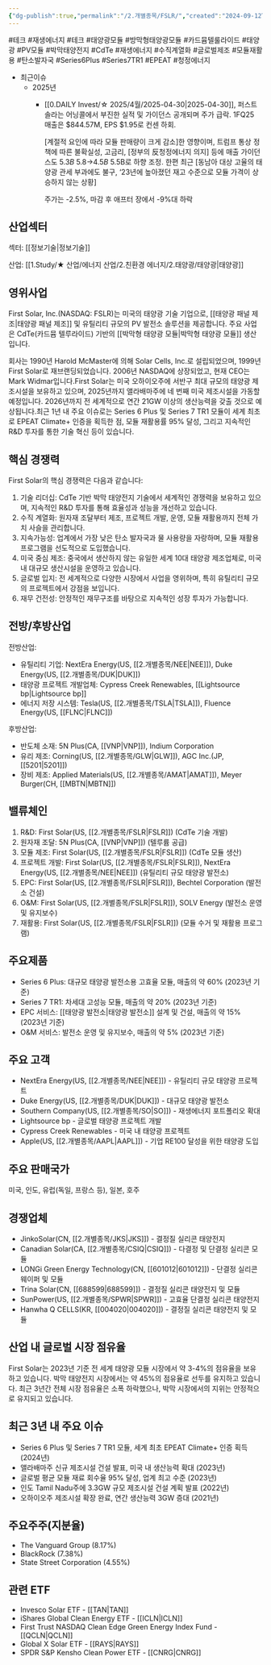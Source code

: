 ```yaml
---
{"dg-publish":true,"permalink":"/2.개별종목/FSLR/","created":"2024-09-12T09:19:15.436+09:00","updated":"2025-07-29T21:37:04.668+09:00"}
---
```


 #테크 #재생에너지 #테크 #태양광모듈 #방막형태양광모듈 #카드뮴텔룰라이드 #태양광 #PV모듈 #박막태양전지 #CdTe #재생에너지 #수직계열화 #글로벌제조 #모듈재활용 #탄소발자국 #Series6Plus #Series7TR1 #EPEAT  #청정에너지


- 최근이슈
	- 2025년
		- [[0.DAILY Invest/☆ 2025/4월/2025-04-30\|2025-04-30]], 퍼스트솔라는 어닝콜에서 부진한 실적 및 가이던스 공개되며 주가 급락. 1FQ25 매출은 $844.57M, EPS $1.95로 컨센 하회. 
		  
		  [계절적 요인에 따라 모듈 판매량이 크게 감소]한 영향이며, 트럼프 통상 정책에 따른 불확실성, 고금리, [정부의 反청정에너지 의지] 등에 매출 가이던스도 $5.3B~$5.8→$4.5B~$5.5B로 하향 조정. 한편 최근 [동남아 대상 고율의 태양광 관세 부과에도 불구, ‘23년에 높아졌던 재고 수준으로 모듈 가격이 상승하지 않는 상황]
		  
		  주가는 -2.5%, 마감 후 애프터 장에서 -9%대 하락


## 산업섹터

섹터: [[정보기술\|정보기술]]

산업: [[1.Study/★ 산업/에너지 산업/2.친환경 에너지/2.태양광/태양광\|태양광]]

## 영위사업

First Solar, Inc.(NASDAQ: FSLR)는 미국의 태양광 기술 기업으로, [[태양광 패널 제조\|태양광 패널 제조]] 및 유틸리티 규모의 PV 발전소 솔루션을 제공합니다. 주요 사업은 CdTe(카드뮴 텔루라이드) 기반의 [[박막형 태양광 모듈\|박막형 태양광 모듈]] 생산입니다.

회사는 1990년 Harold McMaster에 의해 Solar Cells, Inc.로 설립되었으며, 1999년 First Solar로 재브랜딩되었습니다. 2006년 NASDAQ에 상장되었고, 현재 CEO는 Mark Widmar입니다.First Solar는 미국 오하이오주에 서반구 최대 규모의 태양광 제조시설을 보유하고 있으며, 2025년까지 앨라배마주에 네 번째 미국 제조시설을 가동할 예정입니다. 2026년까지 전 세계적으로 연간 21GW 이상의 생산능력을 갖출 것으로 예상됩니다.최근 1년 내 주요 이슈로는 Series 6 Plus 및 Series 7 TR1 모듈이 세계 최초로 EPEAT Climate+ 인증을 획득한 점, 모듈 재활용률 95% 달성, 그리고 지속적인 R&D 투자를 통한 기술 혁신 등이 있습니다.

## 핵심 경쟁력

First Solar의 핵심 경쟁력은 다음과 같습니다:

1. 기술 리더십: CdTe 기반 박막 태양전지 기술에서 세계적인 경쟁력을 보유하고 있으며, 지속적인 R&D 투자를 통해 효율성과 성능을 개선하고 있습니다.
2. 수직 계열화: 원자재 조달부터 제조, 프로젝트 개발, 운영, 모듈 재활용까지 전체 가치 사슬을 관리합니다.
3. 지속가능성: 업계에서 가장 낮은 탄소 발자국과 물 사용량을 자랑하며, 모듈 재활용 프로그램을 선도적으로 도입했습니다.
4. 미국 중심 제조: 중국에서 생산하지 않는 유일한 세계 10대 태양광 제조업체로, 미국 내 대규모 생산시설을 운영하고 있습니다.
5. 글로벌 입지: 전 세계적으로 다양한 시장에서 사업을 영위하며, 특히 유틸리티 규모의 프로젝트에서 강점을 보입니다.
6. 재무 건전성: 안정적인 재무구조를 바탕으로 지속적인 성장 투자가 가능합니다.

## 전방/후방산업

전방산업:

- 유틸리티 기업: NextEra Energy(US, [[2.개별종목/NEE\|NEE]]), Duke Energy(US, [[2.개별종목/DUK\|DUK]])
- 태양광 프로젝트 개발업체: Cypress Creek Renewables, [[Lightsource bp\|Lightsource bp]]
- 에너지 저장 시스템: Tesla(US, [[2.개별종목/TSLA\|TSLA]]), Fluence Energy(US, [[FLNC\|FLNC]])

후방산업:

- 반도체 소재: 5N Plus(CA, [[VNP\|VNP]]), Indium Corporation
- 유리 제조: Corning(US, [[2.개별종목/GLW\|GLW]]), AGC Inc.(JP, [[5201\|5201]])
- 장비 제조: Applied Materials(US, [[2.개별종목/AMAT\|AMAT]]), Meyer Burger(CH, [[MBTN\|MBTN]])

## 밸류체인

1. R&D: First Solar(US, [[2.개별종목/FSLR\|FSLR]]) (CdTe 기술 개발)
2. 원자재 조달: 5N Plus(CA, [[VNP\|VNP]]) (텔루륨 공급)
3. 모듈 제조: First Solar(US, [[2.개별종목/FSLR\|FSLR]]) (CdTe 모듈 생산)
4. 프로젝트 개발: First Solar(US, [[2.개별종목/FSLR\|FSLR]]), NextEra Energy(US, [[2.개별종목/NEE\|NEE]]) (유틸리티 규모 태양광 발전소)
5. EPC: First Solar(US, [[2.개별종목/FSLR\|FSLR]]), Bechtel Corporation (발전소 건설)
6. O&M: First Solar(US, [[2.개별종목/FSLR\|FSLR]]), SOLV Energy (발전소 운영 및 유지보수)
7. 재활용: First Solar(US, [[2.개별종목/FSLR\|FSLR]]) (모듈 수거 및 재활용 프로그램)

## 주요제품

- Series 6 Plus: 대규모 태양광 발전소용 고효율 모듈, 매출의 약 60% (2023년 기준)
- Series 7 TR1: 차세대 고성능 모듈, 매출의 약 20% (2023년 기준)
- EPC 서비스: [[태양광 발전소\|태양광 발전소]] 설계 및 건설, 매출의 약 15% (2023년 기준)
- O&M 서비스: 발전소 운영 및 유지보수, 매출의 약 5% (2023년 기준)

## 주요 고객

- NextEra Energy(US, [[2.개별종목/NEE\|NEE]]) - 유틸리티 규모 태양광 프로젝트
- Duke Energy(US, [[2.개별종목/DUK\|DUK]]) - 대규모 태양광 발전소
- Southern Company(US, [[2.개별종목/SO\|SO]]) - 재생에너지 포트폴리오 확대
- Lightsource bp - 글로벌 태양광 프로젝트 개발
- Cypress Creek Renewables - 미국 내 태양광 프로젝트
- Apple(US, [[2.개별종목/AAPL\|AAPL]]) - 기업 RE100 달성을 위한 태양광 도입

## 주요 판매국가

미국, 인도, 유럽(독일, 프랑스 등), 일본, 호주

## 경쟁업체

- JinkoSolar(CN, [[2.개별종목/JKS\|JKS]]) - 결정질 실리콘 태양전지
- Canadian Solar(CA, [[2.개별종목/CSIQ\|CSIQ]]) - 다결정 및 단결정 실리콘 모듈
- LONGi Green Energy Technology(CN, [[601012\|601012]]) - 단결정 실리콘 웨이퍼 및 모듈
- Trina Solar(CN, [[688599\|688599]]) - 결정질 실리콘 태양전지 및 모듈
- SunPower(US, [[2.개별종목/SPWR\|SPWR]]) - 고효율 단결정 실리콘 태양전지
- Hanwha Q CELLS(KR, [[004020\|004020]]) - 결정질 실리콘 태양전지 및 모듈

## 산업 내 글로벌 시장 점유율

First Solar는 2023년 기준 전 세계 태양광 모듈 시장에서 약 3-4%의 점유율을 보유하고 있습니다. 박막 태양전지 시장에서는 약 45%의 점유율로 선두를 유지하고 있습니다. 최근 3년간 전체 시장 점유율은 소폭 하락했으나, 박막 시장에서의 지위는 안정적으로 유지되고 있습니다.

## 최근 3년 내 주요 이슈

- Series 6 Plus 및 Series 7 TR1 모듈, 세계 최초 EPEAT Climate+ 인증 획득 (2024년)
- 앨라배마주 신규 제조시설 건설 발표, 미국 내 생산능력 확대 (2023년)
- 글로벌 평균 모듈 재료 회수율 95% 달성, 업계 최고 수준 (2023년)
- 인도 Tamil Nadu주에 3.3GW 규모 제조시설 건설 계획 발표 (2022년)
- 오하이오주 제조시설 확장 완료, 연간 생산능력 3GW 증대 (2021년)

## 주요주주(지분율)

- The Vanguard Group (8.17%)
- BlackRock (7.38%)
- State Street Corporation (4.55%)

## 관련 ETF

- Invesco Solar ETF - [[TAN\|TAN]]
- iShares Global Clean Energy ETF - [[ICLN\|ICLN]]
- First Trust NASDAQ Clean Edge Green Energy Index Fund - [[QCLN\|QCLN]]
- Global X Solar ETF - [[RAYS\|RAYS]]
- SPDR S&P Kensho Clean Power ETF - [[CNRG\|CNRG]]